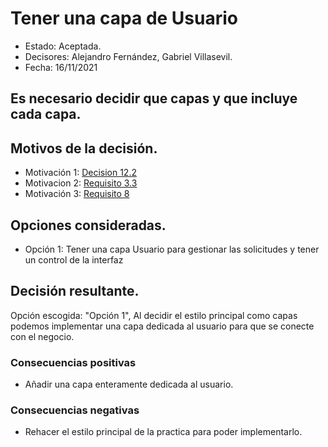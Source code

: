 # Tener una capa de Usuario

* Estado: Aceptada.
* Decisores: Alejandro Fernández, Gabriel Villasevil.
* Fecha: 16/11/2021

## Es necesario decidir que capas y que incluye cada capa.

## Motivos de la decisión.

* Motivación 1: [Decision 12.2](https://github.com/santo2927/DAS-2021-22-/blob/master/Decisión%20de%20diseño%2012.2.md)
* Motivacion 2: [Requisito 3.3](https://github.com/santo2927/DAS-2021-22-/blob/master/Requisitos/R3.3%20Gestionar%20Solicitudes.txt)
* Motivación 3: [Requisito 8](https://github.com/santo2927/DAS-2021-22-/blob/master/Requisitos/R8%20Control%20de%20Interfaz.txt)

## Opciones consideradas.

* Opción 1: Tener una capa Usuario para gestionar las solicitudes y tener un control de la interfaz

## Decisión resultante.

Opción escogida: "Opción 1", Al decidir el estilo principal como capas podemos implementar una capa dedicada al usuario para que se conecte con el negocio.

### Consecuencias positivas

* Añadir una capa enteramente dedicada al usuario.

### Consecuencias negativas

* Rehacer el estilo principal de la practica para poder implementarlo.
